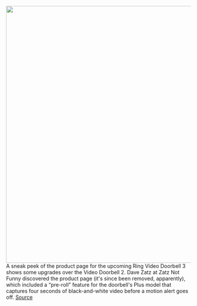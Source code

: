 <img src='https://cdn.vox-cdn.com/thumbor/zKroS1BqHShKMy_nKxAAg3EPLtQ=/0x0:2040x1360/1200x800/filters:focal(857x517:1183x843)/cdn.vox-cdn.com/uploads/chorus_image/image/66464046/dseifert170808_1901_0003.0.jpg' width='700px' /><br/>
A sneak peek of the product page for the upcoming Ring Video Doorbell 3 shows some upgrades over the Video Doorbell 2. Dave Zatz at Zatz Not Funny discovered the product page (it's since been removed, apparently), which included a “pre-roll” feature for the doorbell's Plus model that captures four seconds of black-and-white video before a motion alert goes off.
<a href='https://www.theverge.com/2020/3/8/21170289/rings-leaked-video-doorbell-3-upgrades'> Source <a/>